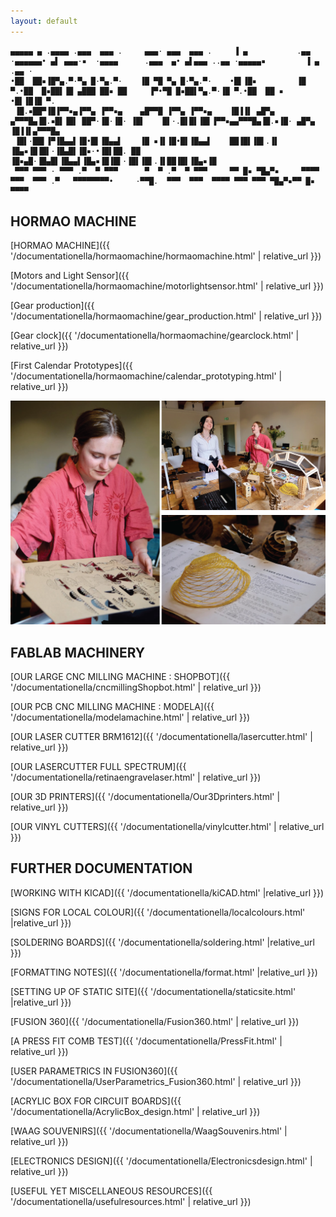```yaml
---
layout: default
---
```


```
▄▄▄▄▄ ▄ .▄▄▄▄ .▄▄▄  ▄▄▄ .     ▄▄▄· ▄▄▄  ▄▄▄ .     ▐ ▄           .▄▄ ·▄▄▄▄▄▄• ▄▌ ▄▄▄·▪  ·▄▄▄▄      .▄▄▄  ▄• ▄▌▄▄▄ ..▄▄ ·▄▄▄▄▄▪         ▐ ▄ .▄▄ · 
•██  ██▪▐█▀▄.▀·▀▄ █·▀▄.▀·    ▐█ ▀█ ▀▄ █·▀▄.▀·    •█▌▐█▪         ▐█ ▀.•██  █▪██▌▐█ ▄███ ██▪ ██     ▐▀•▀█ █▪██▌▀▄.▀·▐█ ▀.•██  ██ ▪     •█▌▐█▐█ ▀. 
 ▐█.▪██▀▐█▐▀▀▪▄▐▀▀▄ ▐▀▀▪▄    ▄█▀▀█ ▐▀▀▄ ▐▀▀▪▄    ▐█▐▐▌ ▄█▀▄     ▄▀▀▀█▄▐█.▪█▌▐█▌ ██▀·▐█·▐█· ▐█▌    █▌·.█▌█▌▐█▌▐▀▀▪▄▄▀▀▀█▄▐█.▪▐█· ▄█▀▄ ▐█▐▐▌▄▀▀▀█▄
 ▐█▌·██▌▐▀▐█▄▄▌▐█•█▌▐█▄▄▌    ▐█ ▪▐▌▐█•█▌▐█▄▄▌    ██▐█▌▐█▌.▐▌    ▐█▄▪▐█▐█▌·▐█▄█▌▐█▪·•▐█▌██. ██     ▐█▪▄█·▐█▄█▌▐█▄▄▌▐█▄▪▐█▐█▌·▐█▌▐█▌.▐▌██▐█▌▐█▄▪▐█
 ▀▀▀ ▀▀▀ · ▀▀▀ .▀  ▀ ▀▀▀      ▀  ▀ .▀  ▀ ▀▀▀     ▀▀ █▪ ▀█▄▀▪     ▀▀▀▀ ▀▀▀  ▀▀▀ .▀   ▀▀▀▀▀▀▀▀•     ·▀▀█.  ▀▀▀  ▀▀▀  ▀▀▀▀ ▀▀▀ ▀▀▀ ▀█▄▀▪▀▀ █▪ ▀▀▀▀ 
```

## HORMAO MACHINE                                            


[HORMAO MACHINE]({{ '/documentationella/hormaomachine/hormaomachine.html' | relative_url }}) 


[Motors and Light Sensor]({{ '/documentationella/hormaomachine/motorlightsensor.html' | relative_url }})


[Gear production]({{ '/documentationella/hormaomachine/gear_production.html' | relative_url }})


[Gear clock]({{ '/documentationella/hormaomachine/gearclock.html' | relative_url }})


[First Calendar Prototypes]({{ '/documentationella/hormaomachine/calendar_prototyping.html' | relative_url }})


<img src="/assets/images/frontpage.png" width="900"> 


## FABLAB MACHINERY


[OUR LARGE CNC MILLING MACHINE : SHOPBOT]({{ '/documentationella/cncmillingShopbot.html' | relative_url }})


[OUR PCB CNC MILLING MACHINE : MODELA]({{ '/documentationella/modelamachine.html' | relative_url }})


[OUR LASER CUTTER BRM1612]({{ '/documentationella/lasercutter.html' | relative_url }})


[OUR LASERCUTTER FULL SPECTRUM]({{ '/documentationella/retinaengravelaser.html' | relative_url }})


[OUR 3D PRINTERS]({{ '/documentationella/Our3Dprinters.html' | relative_url }})


[OUR VINYL CUTTERS]({{ '/documentationella/vinylcutter.html' | relative_url }})




## FURTHER DOCUMENTATION

[WORKING WITH KICAD]({{ '/documentationella/kiCAD.html' |relative_url }})


[SIGNS FOR LOCAL COLOUR]({{ '/documentationella/localcolours.html' |relative_url }})


[SOLDERING BOARDS]({{ '/documentationella/soldering.html' |relative_url }})


[FORMATTING NOTES]({{ '/documentationella/format.html' |relative_url }})


[SETTING UP OF STATIC SITE]({{ '/documentationella/staticsite.html' |relative_url }})


[FUSION 360]({{ '/documentationella/Fusion360.html' | relative_url }})


[A PRESS FIT COMB TEST]({{ '/documentationella/PressFit.html' | relative_url }})


[USER PARAMETRICS IN FUSION360]({{ '/documentationella/UserParametrics_Fusion360.html' | relative_url }})


[ACRYLIC BOX FOR CIRCUIT BOARDS]({{ '/documentationella/AcrylicBox_design.html' | relative_url }})


[WAAG SOUVENIRS]({{ '/documentationella/WaagSouvenirs.html' | relative_url }})


[ELECTRONICS DESIGN]({{ '/documentationella/Electronicsdesign.html' | relative_url }})


[USEFUL YET MISCELLANEOUS RESOURCES]({{ '/documentationella/usefulresources.html' | relative_url }})
